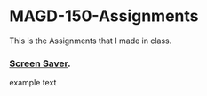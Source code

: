 # MAGD-150-Assignments
This is the Assignments that I made in class.

### [Screen Saver](https://github.com/TylerDehn/MAGD-150-Assignments/blob/gh-pages/f17_magd150_lab03_Dehn/f17_magd150_lab03_Dehn.pde).
  example text
 




